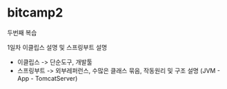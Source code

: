 # bitcamp2
두번째 복습


1일차 이클립스 설명 및 스프링부트 설명
- 이클립스 -> 단순도구, 개발툴
- 스프링부트 -> 외부레퍼런스, 수많은 클래스 묶음, 작동원리 및 구조 설명 (JVM - App - TomcatServer)